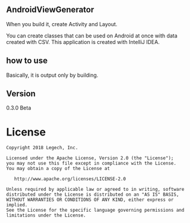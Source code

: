 ## AndroidViewGenerator

When you build it, create Activity and Layout.

You can create classes that can be used on Android at once with data created with CSV.
This application is created with IntelliJ IDEA.

## how to use
   
Basically, it is output only by building.

## Version

0.3.0 Beta

License
=======

    Copyright 2018 Legech, Inc.

    Licensed under the Apache License, Version 2.0 (the "License");
    you may not use this file except in compliance with the License.
    You may obtain a copy of the License at

       http://www.apache.org/licenses/LICENSE-2.0

    Unless required by applicable law or agreed to in writing, software
    distributed under the License is distributed on an "AS IS" BASIS,
    WITHOUT WARRANTIES OR CONDITIONS OF ANY KIND, either express or implied.
    See the License for the specific language governing permissions and
    limitations under the License.